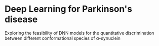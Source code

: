 # Deep Learning for Parkinson's disease
Exploring the feasibility of DNN models for the quantitative discrimination between different conformational species of α-synuclein
